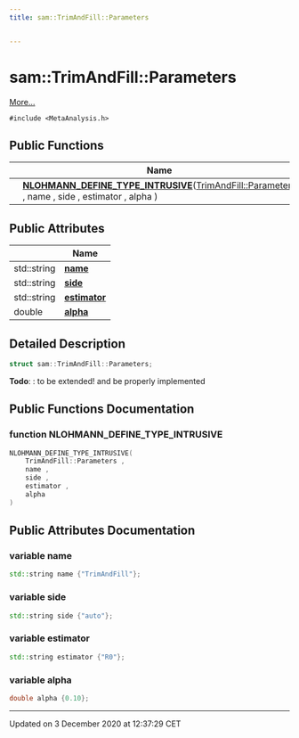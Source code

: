 ```yaml
---
title: sam::TrimAndFill::Parameters


---
```


# sam::TrimAndFill::Parameters




 [More...](#detailed-description)


`#include <MetaAnalysis.h>`













## Public Functions

|                | Name           |
| -------------- | -------------- |
|  | **[NLOHMANN_DEFINE_TYPE_INTRUSIVE](/doxygen/Classes/structsam_1_1_trim_and_fill_1_1_parameters/#function-nlohmann_define_type_intrusive)**([TrimAndFill::Parameters](/doxygen/Classes/structsam_1_1_trim_and_fill_1_1_parameters/) , name , side , estimator , alpha )  |


## Public Attributes

|                | Name           |
| -------------- | -------------- |
| std::string | **[name](/doxygen/Classes/structsam_1_1_trim_and_fill_1_1_parameters/#variable-name)**  |
| std::string | **[side](/doxygen/Classes/structsam_1_1_trim_and_fill_1_1_parameters/#variable-side)**  |
| std::string | **[estimator](/doxygen/Classes/structsam_1_1_trim_and_fill_1_1_parameters/#variable-estimator)**  |
| double | **[alpha](/doxygen/Classes/structsam_1_1_trim_and_fill_1_1_parameters/#variable-alpha)**  |






## Detailed Description

```cpp
struct sam::TrimAndFill::Parameters;
```
















**Todo**: : to be extended! and be properly implemented 




















## Public Functions Documentation

### function NLOHMANN_DEFINE_TYPE_INTRUSIVE

```cpp
NLOHMANN_DEFINE_TYPE_INTRUSIVE(
    TrimAndFill::Parameters ,
    name ,
    side ,
    estimator ,
    alpha 
)
```































## Public Attributes Documentation

### variable name

```cpp
std::string name {"TrimAndFill"};
```





























### variable side

```cpp
std::string side {"auto"};
```





























### variable estimator

```cpp
std::string estimator {"R0"};
```





























### variable alpha

```cpp
double alpha {0.10};
```

































-------------------------------

Updated on  3 December 2020 at 12:37:29 CET